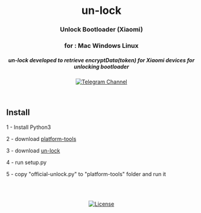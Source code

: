 <div align="center">

# un-lock

### Unlock Bootloader (Xiaomi)
### for : Mac Windows Linux

##### un-lock developed to retrieve encryptData(token) for Xiaomi devices for unlocking bootloader

[![Telegram Channel](https://img.shields.io/badge/-telegram-red?color=white&logo=telegram&logoColor=blue)](https://t.me/Offici5l_Channel)

</div>

<br>

## Install

1 - Install Python3

2 - download [platform-tools](https://developer.android.com/tools/releases/platform-tools) 

3 - download [un-lock](https://github.com/offici5l/un-lock/archive/refs/tags/1.zip) 

4 - run setup.py

5 - copy "official-unlock.py" to "platform-tools" folder and run it


<br>
<br>

<div align="center">

[![License](https://img.shields.io/badge/License-Apache_2.0-blue.svg)](./LICENSE)